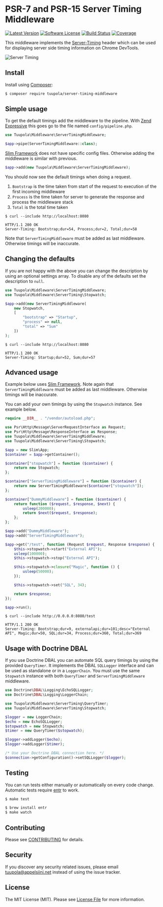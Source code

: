 #  PSR-7 and PSR-15 Server Timing Middleware

[![Latest Version](https://img.shields.io/packagist/v/tuupola/server-timing-middleware.svg?style=flat-square)](https://packagist.org/packages/tuupola/server-timing-middleware)
[![Software License](https://img.shields.io/badge/license-MIT-brightgreen.svg?style=flat-square)](LICENSE.md)
[![Build Status](https://img.shields.io/travis/com/tuupola/server-timing-middleware/master.svg?style=flat-square)](https://travis-ci.com/tuupola/server-timing-middleware)
[![Coverage](https://img.shields.io/codecov/c/github/tuupola/server-timing-middleware.svg?style=flat-square)](https://codecov.io/github/tuupola/server-timing-middleware)

This middleware implements the [Server-Timing](http://wicg.github.io/server-timing/) header which can be used for displaying server side timing information on Chrome DevTools.

![Server Timing](https://appelsiini.net/img/server-timing-1400.png)

## Install

Install using [Composer](https://getcomposer.org/):

``` bash
$ composer require tuupola/server-timing-middleware
```

## Simple usage

To get the default timings add the middleware to the pipeline. With [Zend Expressive](https://github.com/zendframework/zend-expressive/) this goes go to the file named `config/pipeline.php`.

```php
use Tuupola\Middleware\ServerTimingMiddleware;

$app->pipe(ServerTimingMiddleware::class);
```

[Slim Framework](https://github.com/slimphp/Slim) does not have specific config files. Otherwise adding the middleware is similar with previous.

```php
$app->add(new Tuupola\Middleware\ServerTimingMiddleware);
```

You should now see the default timings when doing a request.
1. `Bootstrap` is the time taken from start of the request to execution of the first incoming middleware
2. `Process` is the time taken for server to generate the response and process the middleware stack
3. `Total` is the total time taken

```
$ curl --include http://localhost:8080

HTTP/1.1 200 OK
Server-Timing: Bootstrap;dur=54, Process;dur=2, Total;dur=58
```

Note that `ServerTimingMiddleware` must be added as last middleware. Otherwise timings will be inaccurate.

## Changing the defaults

If you are not happy with the above you can change the description by using an optional settings array. To disable any of the defaults set the description to `null`.

```php
use Tuupola\Middleware\ServerTimingMiddleware;
use Tuupola\Middleware\ServerTiming\Stopwatch;

$app->add(new ServerTimingMiddleware(
    new Stopwatch,
    [
        "bootstrap" => "Startup",
        "process" => null,
        "total" => "Sum"
    ])
);
```

```
$ curl --include http://localhost:8080

HTTP/1.1 200 OK
Server-Timing: Startup;dur=52, Sum;dur=57
```

## Advanced usage

Example below uses [Slim Framework](https://github.com/slimphp/Slim). Note again that `ServerTimingMiddleware` must be added as last middleware. Otherwise timings will be inaccurate.

You can add your own timings by using the `Stopwatch` instance. See example below.

```php
require __DIR__ . "/vendor/autoload.php";

use Psr\Http\Message\ServerRequestInterface as Request;
use Psr\Http\Message\ResponseInterface as Response;
use Tuupola\Middleware\ServerTimingMiddleware;
use Tuupola\Middleware\ServerTiming\Stopwatch;

$app = new Slim\App;
$container = $app->getContainer();

$container["stopwatch"] = function ($container) {
    return new Stopwatch;
};

$container["ServerTimingMiddleware"] = function ($container) {
    return new ServerTimingMiddleware($container["stopwatch"]);
};

$container["DummyMiddleware"] = function ($container) {
    return function ($request, $response, $next) {
        usleep(200000);
        return $next($request, $response);
    };
};

$app->add("DummyMiddleware");
$app->add("ServerTimingMiddleware");

$app->get("/test", function (Request $request, Response $response) {
    $this->stopwatch->start("External API");
    usleep(100000);
    $this->stopwatch->stop("External API");

    $this->stopwatch->closure("Magic", function () {
        usleep(50000);
    });

    $this->stopwatch->set("SQL", 34);

    return $response;
});

$app->run();
```

```
$ curl --include http://0.0.0.0:8080/test

HTTP/1.1 200 OK
Server-Timing: Bootstrap;dur=9, externalapi;dur=101;desc="External API", Magic;dur=50, SQL;dur=34, Process;dur=360, Total;dur=369
```

## Usage with Doctrine DBAL

If you use Doctrine DBAL you can automate SQL query timings by using the provided `QueryTimer`. It implements the DBAL `SQLLogger` interface and can be used as standalone or in a `LoggerChain`. You must use the same `Stopwatch` instance with both `QueryTimer` and `ServerTimingMiddleware` middleware.

```php
use Doctrine\DBAL\Logging\EchoSQLLogger;
use Doctrine\DBAL\Logging\LoggerChain;

use Tuupola\Middleware\ServerTiming\QueryTimer;
use Tuupola\Middleware\ServerTiming\Stopwatch;

$logger = new LoggerChain;
$echo = new EchoSQLLogger;
$stopwatch = new Stopwatch;
$timer = new QueryTimer($stopwatch);

$logger->addLogger($echo);
$logger->addLogger($timer);

/* Use your Doctrine DBAL connection here. */
$connection->getConfiguration()->setSQLLogger($logger);
```

## Testing

You can run tests either manually or automatically on every code change. Automatic tests require [entr](http://entrproject.org/) to work.

``` bash
$ make test
```
``` bash
$ brew install entr
$ make watch
```

## Contributing

Please see [CONTRIBUTING](CONTRIBUTING.md) for details.

## Security

If you discover any security related issues, please email tuupola@appelsiini.net instead of using the issue tracker.

## License

The MIT License (MIT). Please see [License File](LICENSE.md) for more information.
